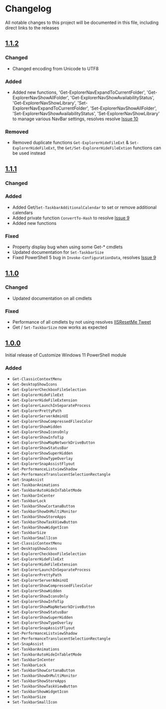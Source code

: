 # Changelog

All notable changes to this project will be documented in this file, including direct links to the releases

## [1.1.2](https://github.com/jaapbrasser/CustomizeWindows11/releases/tag/1.1.2)

### Changed

* Changed encoding from Unicode to UTF8

### Added

* Added new functions, 'Get-ExplorerNavExpandToCurrentFolder', 'Get-ExplorerNavShowAllFolder', 'Get-ExplorerNavShowAvailabilityStatus', 'Get-ExplorerNavShowLibrary', 'Set-ExplorerNavExpandToCurrentFolder', 'Set-ExplorerNavShowAllFolder', 'Set-ExplorerNavShowAvailabilityStatus', 'Set-ExplorerNavShowLibrary' to manage various NavBar settings, resolves resolve [Issue 10](https://github.com/jaapbrasser/CustomizeWindows11/issues/10)

### Removed

* Removed duplicate functions `Get-ExplorerHideFileExt` & `Set-ExplorerHideFileExt`, the `Get/Set-ExplorerHideFileExtion` functions can be used instead

## [1.1.1](https://github.com/jaapbrasser/CustomizeWindows11/releases/tag/1.1.1)

### Changed

### Added

* Added Get/`Set-TaskbarAdditionalCalendar` to set or remove additional calendars
* Added private function `ConvertTo-Hash` to resolve [Issue 9](https://github.com/jaapbrasser/CustomizeWindows11/issues/9)
* Added new functions

### Fixed

* Property display bug when using some Get-* cmdlets
* Updated documentation for `Set-TaskbarSize`
* Fixed PowerShell 5 bug in `Invoke-ConfigurationData`, resolves [Issue 9](https://github.com/jaapbrasser/CustomizeWindows11/issues/9)

## [1.1.0](https://github.com/jaapbrasser/CustomizeWindows11/releases/tag/1.1.0)

### Changed

* Updated documentation on all cmdlets

### Fixed

* Performance of all cmdlets by not using resolves [IISResetMe Tweet](https://twitter.com/IISResetMe/status/1445733947560841218?s=20)
* Get / `Set-TaskbarSize` now works as expected

## [1.0.0](https://github.com/jaapbrasser/CustomizeWindows11/releases/tag/1.0.0)

Initial release of Customize Windows 11 PowerShell module

### Added

* `Get-ClassicContextMenu`
* `Get-DesktopShowIcons`
* `Get-ExplorerCheckboxFileSelection`
* `Get-ExplorerHideFileExt`
* `Get-ExplorerHideFileExtension`
* `Get-ExplorerLaunchInSeparateProcess`
* `Get-ExplorerPrettyPath`
* `Get-ExplorerServerAdminUI`
* `Get-ExplorerShowCompressedFilesColor`
* `Get-ExplorerShowHidden`
* `Get-ExplorerShowIconsOnly`
* `Get-ExplorerShowInfoTip`
* `Get-ExplorerShowMapNetworkDriveButton`
* `Get-ExplorerShowStatusBar`
* `Get-ExplorerShowSuperHidden`
* `Get-ExplorerShowTypeOverlay`
* `Get-ExplorerSnapAssistFlyout`
* `Get-PerformanceListviewShadow`
* `Get-PerformanceTranslucentSelectionRectangle`
* `Get-SnapAssist`
* `Get-TaskbarAnimations`
* `Get-TaskbarAutoHideInTabletMode`
* `Get-TaskbarInCenter`
* `Get-TaskbarLock`
* `Get-TaskbarShowCortanaButton`
* `Get-TaskbarShowOnMultiMonitor`
* `Get-TaskbarShowStoreApps`
* `Get-TaskbarShowTaskViewButton`
* `Get-TaskbarShowWidgetIcon`
* `Get-TaskbarSize`
* `Get-TaskbarSmallIcon`
* `Set-ClassicContextMenu`
* `Set-DesktopShowIcons`
* `Set-ExplorerCheckboxFileSelection`
* `Set-ExplorerHideFileExt`
* `Set-ExplorerHideFileExtension`
* `Set-ExplorerLaunchInSeparateProcess`
* `Set-ExplorerPrettyPath`
* `Set-ExplorerServerAdminUI`
* `Set-ExplorerShowCompressedFilesColor`
* `Set-ExplorerShowHidden`
* `Set-ExplorerShowIconsOnly`
* `Set-ExplorerShowInfoTip`
* `Set-ExplorerShowMapNetworkDriveButton`
* `Set-ExplorerShowStatusBar`
* `Set-ExplorerShowSuperHidden`
* `Set-ExplorerShowTypeOverlay`
* `Set-ExplorerSnapAssistFlyout`
* `Set-PerformanceListviewShadow`
* `Set-PerformanceTranslucentSelectionRectangle`
* `Set-SnapAssist`
* `Set-TaskbarAnimations`
* `Set-TaskbarAutoHideInTabletMode`
* `Set-TaskbarInCenter`
* `Set-TaskbarLock`
* `Set-TaskbarShowCortanaButton`
* `Set-TaskbarShowOnMultiMonitor`
* `Set-TaskbarShowStoreApps`
* `Set-TaskbarShowTaskViewButton`
* `Set-TaskbarShowWidgetIcon`
* `Set-TaskbarSize`
* `Set-TaskbarSmallIcon`